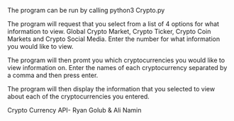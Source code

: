 
The program can be run by calling python3 Crypto.py

The program will request that you select from a list of 4 options for what information to view. Global Crypto Market, Crypto Ticker, Crypto Coin Markets and Crypto Social Media. Enter the number for what information you would like to view.

The program will then promt you which cryptocurrencies you would like to view information on. Enter the names of each cryptocurrency separated by a comma and then press enter.

The program will then display the information that you selected to view about each of the cryptocurrencies you entered.

Crypto Currency API- Ryan Golub & Ali Namin
